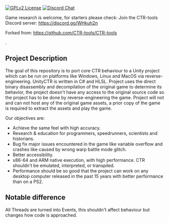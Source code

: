 [![GPLv2 License](https://img.shields.io/badge/License-GPL%20v2-green.svg)](https://opensource.org/licenses/GPL-2.0)
[![Discord Chat](https://img.shields.io/discord/527135227546435584.svg)](https://discord.gg/WHkuh2n)


Game research is welcome, for starters please check:
Join the CTR-tools Discord server: https://discord.gg/WHkuh2n

Forked from:
https://github.com/CTR-tools/CTR-tools

. 
## Project Description
The goal of this repository is to port core CTR behaviour to a Unity project which can be run on platforms like Windows, Linux and MacOS via reverse-engineering. UnityCTR is written in C# and HLSL. Project uses the direct binary disassembly and decompilation of the original game to determine its behavior, the project doesn't have any access to the original source code so the project has to be done by reverse-engineering the game. Project will not and can not host any of the original game assets, a prior copy of the game is required to extract the assets and play the game.

Our objectives are:
- Achieve the same feel with high accuracy.
- Research & education for programmers, speedrunners, scientists and historians. 
- Bug fix major issues encountered in the game like variable overflow and crashes like caused by wrong warp battle mode glitch.
- Better accessibility.
- x86-64 and ARM native execution, with high performance. CTR shouldn't be emulated, interpreted, or transpiled.
- Performance should be so good that the project can work on any desktop computer released in the past 15 years with better performance than on a PS2.


## Notable difference
All Threads are turned into Events, this shouldn't affect behaviour but changes how code is approached.
